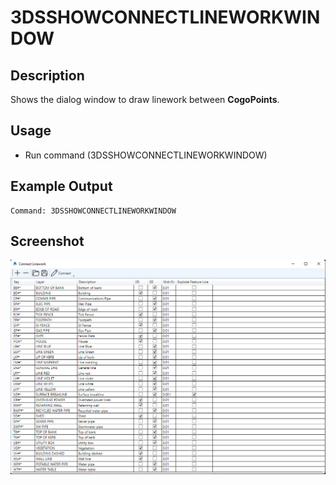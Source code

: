 # 3DSSHOWCONNECTLINEWORKWINDOW

## Description

Shows the dialog window to draw linework between **CogoPoints**.

## Usage

* Run command (3DSSHOWCONNECTLINEWORKWINDOW)

## Example Output

```
Command: 3DSSHOWCONNECTLINEWORKWINDOW
```

## Screenshot

![Connect linework](../../../images/screenshots/connectlinework.png)
